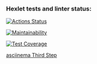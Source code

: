 ### Hexlet tests and linter status:
[![Actions Status](https://github.com/erasskazov/php-project-lvl2/workflows/hexlet-check/badge.svg)](https://github.com/erasskazov/php-project-lvl2/actions)

[![Maintainability](https://api.codeclimate.com/v1/badges/992f9dc6a3cff661a7ec/maintainability)](https://codeclimate.com/github/erasskazov/php-project-lvl2/maintainability)

[![Test Coverage](https://api.codeclimate.com/v1/badges/992f9dc6a3cff661a7ec/test_coverage)](https://codeclimate.com/github/erasskazov/php-project-lvl2/test_coverage)

[asciinema Third Step](https://asciinema.org/a/85OP8bfGMOYT5yoIJpAsL99Ni)